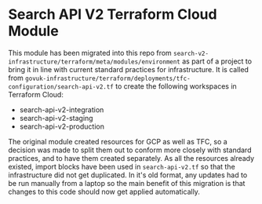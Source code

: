 # Search API V2 Terraform Cloud Module

This module has been migrated into this repo from `search-v2-infrastructure/terraform/meta/modules/environment` as part of a project to bring it in line with current standard practices for infrastructure. It is called from `govuk-infrastructure/terraform/deployments/tfc-configuration/search-api-v2.tf` to create the following workspaces in Terraform Cloud:

- search-api-v2-integration
- search-api-v2-staging
- search-api-v2-production

The original module created resources for GCP as well as TFC, so a decision was made to split them out to conform more closely with standard practices, and to have them created separately. As all the resources already existed, import blocks have been used in `search-api-v2.tf` so that the infrastructure did not get duplicated. In it's old format, any updates had to be run manually from a laptop so the main benefit of this migration is that changes to this code should now get applied automatically.
